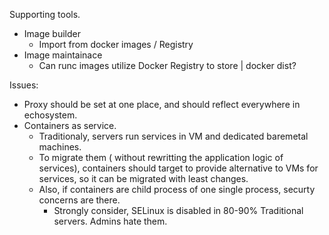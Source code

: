 Supporting tools.

- Image builder
   - Import from docker images / Registry
- Image maintainace 
   - Can runc images utilize Docker Registry to store | docker dist?


Issues:
- Proxy should be set at one place, and should reflect everywhere in echosystem.
- Containers as service. 
   - Traditionaly, servers run services in VM and dedicated baremetal machines.
   - To migrate them ( without rewritting the application logic of services), containers should target to provide alternative to VMs for services, so it can be migrated with least changes.
   - Also, if containers are child process of one single process, securty concerns are there.
      - Strongly consider, SELinux is disabled in 80-90% Traditional servers. Admins hate them.


   
